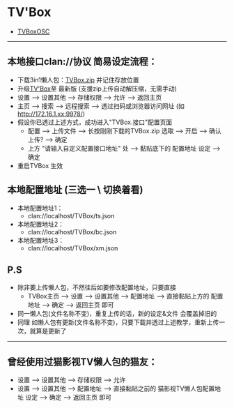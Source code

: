 # TV'Box
* [TVBoxOSC](https://github.com/CatVodTVOfficial/TVBoxOSC)

---
## 本地接口clan://协议 简易设定流程：
* 下载3in1懒人包：[TVBox.zip](https://github.com/YuanHsing/freed/raw/master/TVBox/%E6%9C%AC%E5%9C%B0%E5%8D%8F%E8%AE%AEclan%E6%87%92%E4%BA%BA%E5%8C%85/TVBox.zip) 并记住存放位置
* 升级[TV'Box](https://github.com/CatVodTVOfficial/TVBoxOSC)至 最新版 (支援zip上传自动解压缩，无需手动)
* 设置 --> 设置其他 --> 存储权限 --> 允许 --> 返回主页
* 主页 --> 搜索 --> 远程搜索 --> 透过扫码或浏览器访问网址 (如 http://172.16.1.xx:9978/)
* 假设你已透过上述方式，成功进入"TVBox.接口"配置页面
	* 配置 --> 上传文件 --> 长按刚刚下载的TVBox.zip 选取 --> 开启 --> 确认上传? --> 确定
	* 上方 "请输入自定义配置接口地址" 处 --> 黏贴底下的 配置地址 设定 --> 确定
* 重启TVBox 生效

## 本地配置地址 (三选一 \ 切换着看)
* 本地配置地址1：
  * clan://localhost/TVBox/ts.json
* 本地配置地址2：
  * clan://localhost/TVBox/bc.json
* 本地配置地址3：
  * clan://localhost/TVBox/xm.json

## P.S
* 除非要上传懒人包，不然往后如要修改配置地址，只要直接
  * TVBox主页 --> 设置 --> 设置其他  --> 配置地址 --> 直接黏贴上方的 配置地址 --> 确定 --> 返回主页 即可
* 同一懒人包(文件名称不变)，重复上传的话，新的设定&文件 会覆盖掉旧的
* 同理 如懒人包有更新(文件名称不变)，只要下载并透过上述教学，重新上传一次，就算是更新了
---

## 曾经使用过猫影视TV懒人包的猫友：
* 设置 --> 设置其他 --> 存储权限 --> 允许
* 设置 --> 设置其他  --> 配置地址 --> 直接黏贴之前的 猫影视TV懒人包配置地址 设定 --> 确定 --> 返回主页 即可
